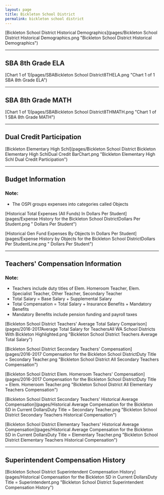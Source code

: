 ```yaml
---
layout: page
title: Bickleton School District
permalink: bickleton school district
---
```



[Bickleton School District Historical Demographics](pages/Bickleton School District Historical Demographics.png "Bickleton School District Historical Demographics")

___

## SBA 8th Grade ELA

[Chart 1 of 1](pages/SBABickleton School District8THELA.png "Chart 1 of 1 SBA 8th Grade ELA")


___

## SBA 8th Grade MATH

[Chart 1 of 1](pages/SBABickleton School District8THMATH.png "Chart 1 of 1 SBA 8th Grade MATH")


___

## Dual Credit Participation

[Bickleton Elementary   High Schl](pages/Bickleton School District Bickleton Elementary   High SchlDual Credit BarChart.png "Bickleton Elementary   High Schl Dual Credit Participation")


___

## Budget Information
### Note:
- The OSPI groups expenses into categories called Objects

[Historical Total Expenses (All Funds) In Dollars Per Student](pages/Expense History for the Bickleton School DistrictDollars Per Student.png " Dollars Per Student")

[Historical Gen Fund Expenses By Objects In Dollars Per Student](pages/Expense History by Objects for the Bickleton School DistrictDollars Per StudentLine.png " Dollars Per Student")


___

## Teachers' Compensation Information
### Note:
- Teachers include duty titles of Elem. Homeroom Teacher, Elem. Specialist Teacher, Other Teacher, Secondary Teacher
- Total Salary = Base Salary + Supplemental Salary
- Total Compensation = Total Salary + Insurance Benefits + Mandatory Benefits
- Mandatory Benefits include pension funding and payroll taxes

[Bickleton School District Teachers' Average Total Salary Comparison](pages/2016-2017Average Total Salary for TeachersAll WA School Districts With Bickleton Highlighted.png "Bickleton School District Teachers Average Total Salary")

[Bickleton School District Secondary Teachers' Compensation](pages/2016-2017 Compensation for the Bickleton School DistrictDuty Title = Secondary Teacher.png "Bickleton School District All Secondary Teachers Compensation")

[Bickleton School District Elem. Homeroom Teachers' Compensation](pages/2016-2017 Compensation for the Bickleton School DistrictDuty Title = Elem. Homeroom Teacher.png "Bickleton School District All Elementary Teachers Compensation")

[Bickleton School District Secondary Teachers' Historical Average Compensation](pages/Historical Average Compensation for the Bickleton SD in Current DollarsDuty Title = Secondary Teacher.png "Bickleton School District Secondary Teachers Historical Compensation")

[Bickleton School District Elementary Teachers' Historical Average Compensation](pages/Historical Average Compensation for the Bickleton SD in Current DollarsDuty Title = Elementary Teacher.png "Bickleton School District Elementary Teachers Historical Compensation")


___

## Superintendent Compensation History

[Bickleton School District Superintendent Compensation History](pages/Historical Compensation for the Bickleton SD in Current DollarsDuty Title = Superintendent.png "Bickleton School District Superintendent Compensation History")

